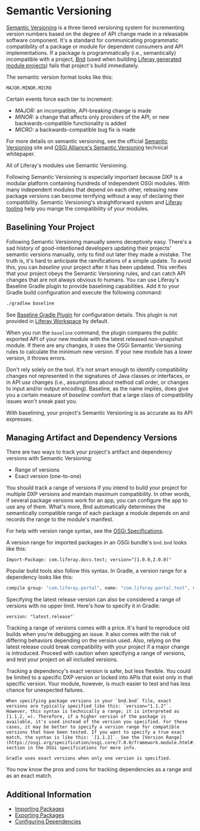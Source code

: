 # Semantic Versioning

[Semantic Versioning](https://semver.org) is a three tiered versioning system for incrementing version numbers based on the degree of API change made in a releasable software component. It's a standard for communicating programmatic compatibility of a package or module for dependent consumers and API implementations. If a package is programmatically (i.e., semantically) incompatible with a project, [Bnd](http://bnd.bndtools.org) (used when building [Liferay generated module projects](../../developing-applications/tooling/blade-cli/generating-projects-with-blade-cli.md)) fails that project's build immediately.

The semantic version format looks like this:

```
MAJOR.MINOR.MICRO
```

Certain events force each tier to increment:

* *MAJOR:* an incompatible, API-breaking change is made
* *MINOR:* a change that affects only providers of the API, or new backwards-compatible functionality is added
* *MICRO:* a backwards-compatible bug fix is made

For more details on semantic versioning, see the official [Semantic Versioning](https://semver.org/) site and [OSGi Alliance's Semantic Versioning](http://www.osgi.org/wp-content/uploads/SemanticVersioning1.pdf) technical whitepaper.

All of Liferay's modules use Semantic Versioning.

Following Semantic Versioning is especially important because DXP is a modular platform containing hundreds of independent OSGi modules. With many independent modules that depend on each other, releasing new package versions can become terrifying without a way of declaring their compatibility. Semantic Versioning's straightforward system and [Liferay tooling](../../developing-applications/tooling/developer-tools-overview.md) help you mange the compatibility of your modules.

## Baselining Your Project

Following Semantic Versioning manually seems deceptively easy. There's a sad history of good-intentioned developers updating their projects' semantic versions manually, only to find out later they made a mistake. The truth is, it's hard to anticipate the ramifications of a simple update. To avoid this, you can *baseline* your project after it has been updated. This verifies that your project obeys the Semantic Versioning rules, and can catch API changes that are not always obvious to humans.
You can use Liferay's Baseline Gradle plugin to provide baselining capabilities. Add it to your Gradle build configuration and execute the following command:

```bash
./gradlew baseline
```

See [Baseline Gradle Plugin](../../developing-applications/tooling/other-tools/gradle-plugins.md) for configuration details. This plugin is not provided in [Liferay Workspace](../../developing-applications/tooling/liferay-workspace.md) by default.

When you run the `baseline` command, the plugin compares the public exported API of your new module with the latest released non-snapshot module. If there are any changes, it uses the OSGi Semantic Versioning rules to calculate the minimum new version. If your new module has a lower version, it throws errors.

Don't rely solely on the tool. It's not smart enough to identify compatibility changes not represented in the signatures of Java classes or interfaces, or in API *use* changes (i.e., assumptions about method call order, or changes to input and/or output encoding). Baseline, as the name implies, does give you a certain measure of *baseline* comfort that a large class of compatibility issues won't sneak past you.

With baselining, your project's Semantic Versioning is as accurate as its API expresses.

## Managing Artifact and Dependency Versions

There are two ways to track your project's artifact and dependency versions with Semantic Versioning:

* Range of versions
* Exact version (one-to-one)

You should track a range of versions if you intend to build your project for multiple DXP versions and maintain maximum compatibility. In other words, if several package versions work for an app, you can configure the app to use any of them. What's more, Bnd automatically determines the semantically compatible range of each package a module depends on and records the range to the module's manifest.

For help with version range syntax, see the [OSGi Specifications](https://osgi.org/specification/osgi.core/7.0.0/framework.module.html#i3189032).

A version range for imported packages in an OSGi bundle's `bnd.bnd` looks like this:

```properties
Import-Package: com.liferay.docs.test; version="[1.0.0,2.0.0)"
```

Popular build tools also follow this syntax. In Gradle, a version range for a dependency looks like this:

```groovy
compile group: "com.liferay.portal", name: "com.liferay.portal.test", version: "[1.0.0,2.0.0)"
```

Specifying the latest release version can also be considered a range of versions with no upper limit. Here's how to specify it in Gradle:

```properties
version: "latest.release"`
```

Tracking a range of versions comes with a price. It's hard to reproduce old builds when you're debugging an issue. It also comes with the risk of differing behaviors depending on the version used. Also, relying on the latest release could break compatibility with your project if a major change is introduced. Proceed with caution when specifying a range of versions, and test your project on all included versions.

Tracking a dependency's exact version is safer, but less flexible. You could be limited to a specific DXP version or locked into APIs that exist only in that specific version. Your module, however, is much easier to test and has less chance for unexpected failures.

```{note}
When specifying package versions in your `bnd.bnd` file, exact versions are typically specified like this: `version="1.1.2"`. However, this syntax is technically a range; it is interpreted as [1.1.2, ∞). Therefore, if a higher version of the package is available, it's used instead of the version you specified. For these cases, it may be better to specify a version range for compatible versions that have been tested. If you want to specify a true exact match, the syntax is like this: `[1.1.2]`. See the [Version Range](https://osgi.org/specification/osgi.core/7.0.0/framework.module.html#i3189032) section in the OSGi specifications for more info.

Gradle uses exact versions when only one version is specified.
```

You now know the pros and cons for tracking dependencies as a range and as an exact match.

## Additional Information

* [Importing Packages](./importing-packages.md)
* [Exporting Packages](./exporting-packages.md)
* [Configuring Dependencies](./configuring-dependencies.md)
